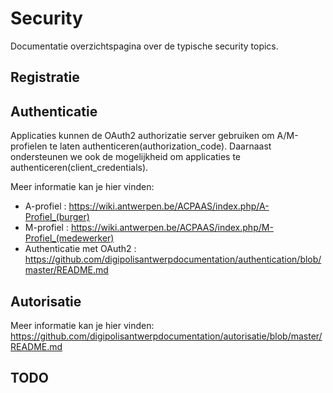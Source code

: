 # Security
Documentatie overzichtspagina over de typische security topics.

## Registratie

## Authenticatie

Applicaties kunnen de OAuth2 authorizatie server gebruiken om A/M-profielen te laten authenticeren(authorization_code). Daarnaast ondersteunen we ook de mogelijkheid om applicaties te authenticeren(client_credentials). 

Meer informatie kan je hier vinden: 
* A-profiel : https://wiki.antwerpen.be/ACPAAS/index.php/A-Profiel_(burger)
* M-profiel : https://wiki.antwerpen.be/ACPAAS/index.php/M-Profiel_(medewerker)
* Authenticatie met OAuth2 : https://github.com/digipolisantwerpdocumentation/authentication/blob/master/README.md

## Autorisatie

Meer informatie kan je hier vinden: https://github.com/digipolisantwerpdocumentation/autorisatie/blob/master/README.md

## TODO

